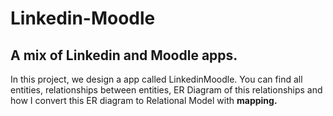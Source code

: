 # Linkedin-Moodle
## A mix of Linkedin and Moodle apps.

In this project, we design a app called LinkedinMoodle. 
You can find all entities, relationships between entities, ER Diagram of this relationships and how I convert this ER diagram to Relational Model with <b> mapping. </b>
